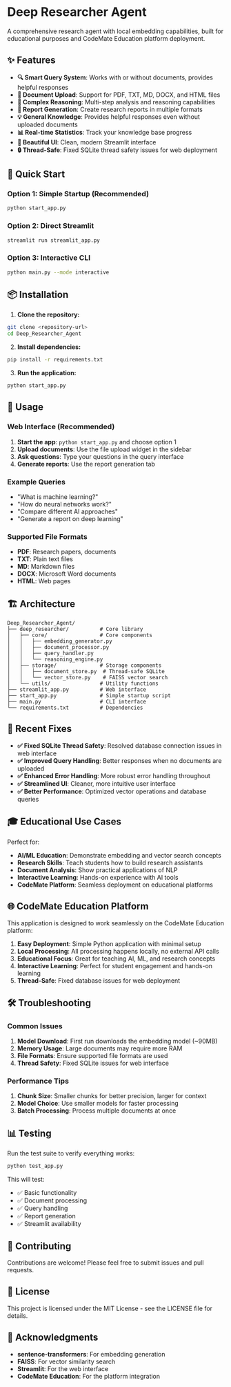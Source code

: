# Deep Researcher Agent

A comprehensive research agent with local embedding capabilities, built for educational purposes and CodeMate Education platform deployment.

## ✨ Features

- **🔍 Smart Query System**: Works with or without documents, provides helpful responses
- **📁 Document Upload**: Support for PDF, TXT, MD, DOCX, and HTML files
- **🧠 Complex Reasoning**: Multi-step analysis and reasoning capabilities
- **📄 Report Generation**: Create research reports in multiple formats
- **💡 General Knowledge**: Provides helpful responses even without uploaded documents
- **📊 Real-time Statistics**: Track your knowledge base progress
- **🎨 Beautiful UI**: Clean, modern Streamlit interface
- **🔒 Thread-Safe**: Fixed SQLite thread safety issues for web deployment

## 🚀 Quick Start

### Option 1: Simple Startup (Recommended)
```bash
python start_app.py
```

### Option 2: Direct Streamlit
```bash
streamlit run streamlit_app.py
```

### Option 3: Interactive CLI
```bash
python main.py --mode interactive
```

## 📦 Installation

1. **Clone the repository:**
```bash
git clone <repository-url>
cd Deep_Researcher_Agent
```

2. **Install dependencies:**
```bash
pip install -r requirements.txt
```

3. **Run the application:**
```bash
python start_app.py
```

## 🎯 Usage

### Web Interface (Recommended)

1. **Start the app**: `python start_app.py` and choose option 1
2. **Upload documents**: Use the file upload widget in the sidebar
3. **Ask questions**: Type your questions in the query interface
4. **Generate reports**: Use the report generation tab

### Example Queries

- "What is machine learning?"
- "How do neural networks work?"
- "Compare different AI approaches"
- "Generate a report on deep learning"

### Supported File Formats

- **PDF**: Research papers, documents
- **TXT**: Plain text files
- **MD**: Markdown files
- **DOCX**: Microsoft Word documents
- **HTML**: Web pages

## 🏗️ Architecture

```
Deep_Researcher_Agent/
├── deep_researcher/          # Core library
│   ├── core/                 # Core components
│   │   ├── embedding_generator.py
│   │   ├── document_processor.py
│   │   ├── query_handler.py
│   │   └── reasoning_engine.py
│   ├── storage/              # Storage components
│   │   ├── document_store.py  # Thread-safe SQLite
│   │   └── vector_store.py    # FAISS vector search
│   └── utils/                # Utility functions
├── streamlit_app.py          # Web interface
├── start_app.py              # Simple startup script
├── main.py                   # CLI interface
└── requirements.txt          # Dependencies
```

## 🔧 Recent Fixes

- **✅ Fixed SQLite Thread Safety**: Resolved database connection issues in web interface
- **✅ Improved Query Handling**: Better responses when no documents are uploaded
- **✅ Enhanced Error Handling**: More robust error handling throughout
- **✅ Streamlined UI**: Cleaner, more intuitive user interface
- **✅ Better Performance**: Optimized vector operations and database queries

## 🎓 Educational Use Cases

Perfect for:

- **AI/ML Education**: Demonstrate embedding and vector search concepts
- **Research Skills**: Teach students how to build research assistants
- **Document Analysis**: Show practical applications of NLP
- **Interactive Learning**: Hands-on experience with AI tools
- **CodeMate Platform**: Seamless deployment on educational platforms

## 🌐 CodeMate Education Platform

This application is designed to work seamlessly on the CodeMate Education platform:

1. **Easy Deployment**: Simple Python application with minimal setup
2. **Local Processing**: All processing happens locally, no external API calls
3. **Educational Focus**: Great for teaching AI, ML, and research concepts
4. **Interactive Learning**: Perfect for student engagement and hands-on learning
5. **Thread-Safe**: Fixed database issues for web deployment

## 🛠️ Troubleshooting

### Common Issues

1. **Model Download**: First run downloads the embedding model (~90MB)
2. **Memory Usage**: Large documents may require more RAM
3. **File Formats**: Ensure supported file formats are used
4. **Thread Safety**: Fixed SQLite issues for web interface

### Performance Tips

1. **Chunk Size**: Smaller chunks for better precision, larger for context
2. **Model Choice**: Use smaller models for faster processing
3. **Batch Processing**: Process multiple documents at once

## 📊 Testing

Run the test suite to verify everything works:

```bash
python test_app.py
```

This will test:
- ✅ Basic functionality
- ✅ Document processing
- ✅ Query handling
- ✅ Report generation
- ✅ Streamlit availability

## 🤝 Contributing

Contributions are welcome! Please feel free to submit issues and pull requests.

## 📄 License

This project is licensed under the MIT License - see the LICENSE file for details.

## 🙏 Acknowledgments

- **sentence-transformers**: For embedding generation
- **FAISS**: For vector similarity search
- **Streamlit**: For the web interface
- **CodeMate Education**: For the platform integration
